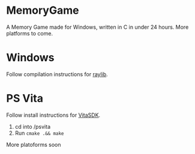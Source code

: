 # MemoryGame
A Memory Game made for Windows, written in C in under 24 hours. More platforms to come.

# Windows
Follow compilation instructions for [raylib](https://github.com/raysan5/raylib).

# PS Vita
Follow install instructions for [VitaSDK](https://vitasdk.org/).

1. cd into /psvita
2. Run `cmake .&& make`

More platoforms soon

